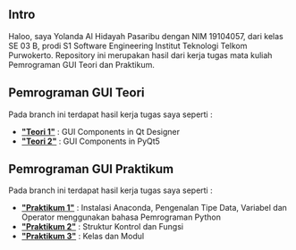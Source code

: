 ## Intro
Haloo, saya Yolanda Al Hidayah Pasaribu dengan NIM 19104057, dari kelas SE 03 B, prodi S1 Software Engineering Institut Teknologi Telkom Purwokerto. Repository ini merupakan hasil dari kerja tugas mata kuliah Pemrograman GUI Teori dan Praktikum.

## Pemrograman GUI Teori

Pada branch ini terdapat hasil kerja tugas saya seperti :

 -  [**"Teori 1"**](https://github.com/yolandapasaribu/19104057-Yolanda_Al_Hidayah_Pemrograman_GUI/tree/Teori-1) : GUI Components in Qt Designer
 -  [**"Teori 2"**](https://github.com/yolandapasaribu/19104057-Yolanda_Al_Hidayah_Pemrograman_GUI/tree/Teori-2) : GUI Components in PyQt5 

	 

## Pemrograman GUI Praktikum

Pada branch ini terdapat hasil kerja tugas saya seperti :

 - [**"Praktikum 1"**](https://github.com/yolandapasaribu/19104057-Yolanda_Al_Hidayah_Pemrograman_GUI/tree/Praktikum-1) : Instalasi Anaconda, Pengenalan Tipe Data, Variabel dan Operator menggunakan bahasa Pemrograman Python
 - [**"Praktikum 2"**](https://github.com/yolandapasaribu/19104057-Yolanda_Al_Hidayah_Pemrograman_GUI/tree/Praktikum-2) : Struktur Kontrol dan Fungsi 
 - [**"Praktikum 3"**](https://github.com/yolandapasaribu/19104057-Yolanda_Al_Hidayah_Pemrograman_GUI/tree/Praktikum-3) : Kelas dan Modul 

